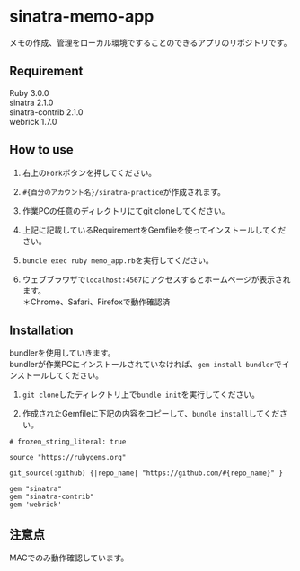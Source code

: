# sinatra-memo-app
メモの作成、管理をローカル環境ですることのできるアプリのリポジトリです。

## Requirement 
Ruby 3.0.0<br>
sinatra 2.1.0<br>
sinatra-contrib 2.1.0<br>
webrick 1.7.0

## How to use
1. 右上の`Fork`ボタンを押してください。

2. `#{自分のアカウント名}/sinatra-practice`が作成されます。

3. 作業PCの任意のディレクトリにてgit cloneしてください。

4. 上記に記載しているRequirementをGemfileを使ってインストールしてください。

5. `buncle exec ruby memo_app.rb`を実行してください。

6. ウェブブラウザで`localhost:4567`にアクセスするとホームページが表示されます。<br>
＊Chrome、Safari、Firefoxで動作確認済

## Installation
bundlerを使用していきます。<br>
bundlerが作業PCにインストールされていなければ、`gem install bundler`でインストールしてください。

1. `git clone`したディレクトリ上で`bundle init`を実行してください。

2. 作成されたGemfileに下記の内容をコピーして、`bundle install`してください。<br>
```
# frozen_string_literal: true

source "https://rubygems.org"

git_source(:github) {|repo_name| "https://github.com/#{repo_name}" }

gem "sinatra"
gem "sinatra-contrib"
gem 'webrick'
```

## 注意点
MACでのみ動作確認しています。